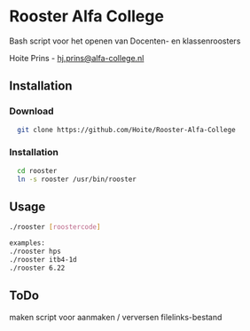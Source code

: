 # Rooster Alfa College
Bash script voor het openen van Docenten- en klassenroosters

Hoite Prins - hj.prins@alfa-college.nl

## Installation
### Download

```bash
  git clone https://github.com/Hoite/Rooster-Alfa-College
```

### Installation

```bash
  cd rooster
  ln -s rooster /usr/bin/rooster
```

## Usage

```bash
./rooster [roostercode]

examples:
./rooster hps
./rooster itb4-1d
./rooster 6.22
```

## ToDo
maken script voor aanmaken / verversen filelinks-bestand
